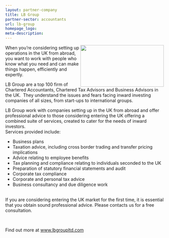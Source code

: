 ```yaml
---
layout: partner-company
title: LB Group
partner-sector: accountants
url: lb-group
homepage_logo:
meta-description:
---
```

<p><img alt="" src="//images-investessex.firebaseapp.com/uploads/partners/LBGroup_265w.png" style="float:right; height:132px; width:265px" />When you&rsquo;re considering setting up operations in the UK from abroad, you want to work with people who know what you need and can make things happen, efficiently and expertly.</p><p>LB Group are a top 100 firm of Chartered Accountants, Chartered Tax Advisors and Business Advisors in the UK.&nbsp; They understand the issues and fears facing inward investing companies of all sizes, from start-ups to international groups.</p><p>LB Group work with companies setting up in the UK from abroad and offer professional advice to those considering entering the UK offering a combined suite of services, created to cater for the needs of inward investors.<br />Services provided include:</p><ul><li>Business plans</li><li>Taxation advice, including cross border trading and transfer pricing implications</li><li>Advice relating to employee benefits</li><li>Tax planning and compliance relating to individuals seconded to the UK</li><li>Preparation of statutory financial statements and audit</li><li>Corporate tax compliance</li><li>Corporate and personal tax advice</li><li>Business consultancy and due diligence work</li></ul><p><br />If you are considering entering the UK market for the first time, it is essential that you obtain sound professional advice. Please contacts us for a free consultation.</p><p>&nbsp;</p><p>Find out more at <a href="http://www.lbgroupltd.com" target="_blank">www.lbgroupltd.com</a></p>